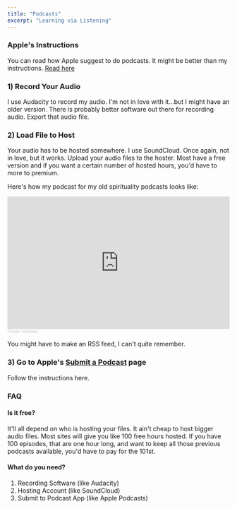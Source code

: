 ```yaml
---
title: "Podcasts"
excerpt: "Learning via Listening"
---
```


### Apple's Instructions
You can read how Apple suggest to do podcasts. It might be better than my instructions. [Read here](https://itunespartner.apple.com/podcasts/)

### 1) Record Your Audio
I use Audacity to record my audio. I'm not in love with it...but I might have an older version. There is probably better software out there for recording audio. Export that audio file.

### 2) Load File to Host
Your audio has to be hosted somewhere. I use SoundCloud. Once again, not in love, but it works. Upload your audio files to the hoster. Most have a free version and if you want a certain number of hosted hours, you'd have to more to premium.

Here's how my podcast for my old spirituality podcasts looks like:
<iframe width="100%" height="300" scrolling="no" frameborder="no" allow="autoplay" src="https://w.soundcloud.com/player/?url=https%3A//api.soundcloud.com/users/310229426&color=%23ff5500&auto_play=false&hide_related=false&show_comments=true&show_user=true&show_reposts=false&show_teaser=true&visual=true"></iframe><div style="font-size: 10px; color: #cccccc;line-break: anywhere;word-break: normal;overflow: hidden;white-space: nowrap;text-overflow: ellipsis; font-family: Interstate,Lucida Grande,Lucida Sans Unicode,Lucida Sans,Garuda,Verdana,Tahoma,sans-serif;font-weight: 100;"><a href="https://soundcloud.com/avery-smith-478793378" title="Tender Mercies" target="_blank" style="color: #cccccc; text-decoration: none;">Tender Mercies</a></div>

You might have to make an RSS feed, I can't quite remember.

### 3) Go to Apple's [Submit a Podcast](https://help.apple.com/itc/podcasts_connect/#/itcd88ea40b9) page

Follow the instructions here.

### FAQ

#### Is it free?
It'll all depend on who is hosting your files. It ain't cheap to host bigger audio files. Most sites will give you like 100 free hours hosted. If you have 100 episodes, that are one hour long, and want to keep all those previous podcasts available, you'd have to pay for the 101st.

#### What do you need?
1) Recording Software (like Audacity)
2) Hosting Account (like SoundCloud)
3) Submit to Podcast App (like Apple Podcasts)
